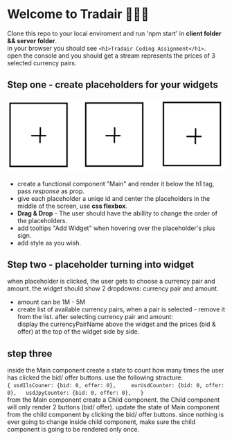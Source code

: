 # Welcome to __Tradair__ 👋👋👋

Clone this repo to your local enviroment and run 'npm start' in __client folder && server folder__.  
in your browser you should see `<h1>Tradair Coding Assignment</h1>`.  
open the console and you should get a stream represents the prices of 3 selected currency pairs.

## Step one - create placeholders for your widgets
![Alt text](./imgs/placeholders.PNG)   
- create a functional component "Main" and render it below the h1 tag, pass _response_  as prop.
- give each placeholder a uniqe id and center the placeholders in the middle of the screen, use **css flexbox**. 
- **Drag & Drop** - The user should have the abillity to change the order of the placeholders.  
- add tooltips "Add Widget" when hovering over the placeholder's plus sign.
- add style as you wish.

## Step two - placeholder turning into widget
when placeholder is clicked, the user gets to choose a currency pair and amount.
the widget should show 2 dropdowns: currency pair and amount.
 - amount can be 1M - 5M
 - create list of available currency pairs, when a pair is selected - remove it from the list.
after selecting currency pair and amount:  
display the currencyPairName above the widget and the prices (bid & offer) at the top of the widget side by side.  

## step three
inside the Main component create a state to count how many times the user has clicked the bid/ offer buttons. use the following stracture:  
`{
usdIlsCouner: {bid: 0, offer: 0},    
eurUsdCounter: {bid: 0, offer: 0},  
usdJpyCounter: {bid: 0, offer: 0},  
}`  
from the Main component create a Child component.
the Child component will only render 2 buttons (bid/ offer).
update the state of Main component from the child component by clicking the bid/ offer buttons.
since nothing is ever going to change inside child component, make sure the child component is going to be rendered only once.



